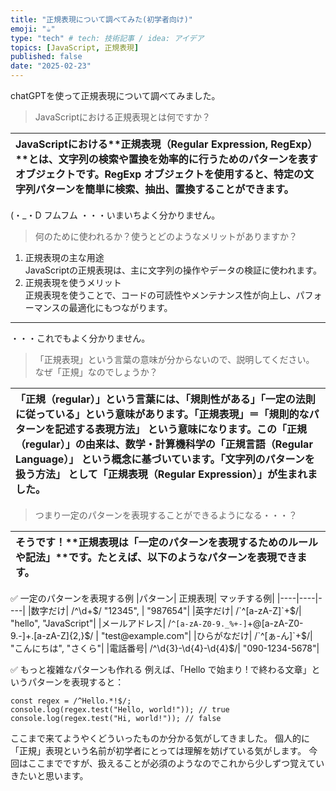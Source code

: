 ```yaml
---
title: "正規表現について調べてみた(初学者向け)"
emoji: "☕"
type: "tech" # tech: 技術記事 / idea: アイデア
topics: [JavaScript, 正規表現]
published: false
date: "2025-02-23"
---
```


chatGPTを使って正規表現について調べてみました。

> JavaScriptにおける正規表現とは何ですか？

JavaScriptにおける**正規表現（Regular Expression, RegExp）**とは、文字列の検索や置換を効率的に行うためのパターンを表すオブジェクトです。RegExp オブジェクトを使用すると、特定の文字列パターンを簡単に検索、抽出、置換することができます。|
|:-|

(・_・D フムフム
・・・いまいちよく分かりません。

> 何のために使われるか？使うとどのようなメリットがありますか？

1. 正規表現の主な用途  
JavaScriptの正規表現は、主に文字列の操作やデータの検証に使われます。  
2. 正規表現を使うメリット  
正規表現を使うことで、コードの可読性やメンテナンス性が向上し、パフォーマンスの最適化にもつながります。

---

・・・これでもよく分かりません。

>「正規表現」という言葉の意味が分からないので、説明してください。
> なぜ「正規」なのでしょうか？

「正規（regular）」という言葉には、「規則性がある」「一定の法則に従っている」という意味があります。「正規表現」＝「規則的なパターンを記述する表現方法」 という意味になります。この「正規（regular）」の由来は、数学・計算機科学の「正規言語（Regular Language）」 という概念に基づいています。**「文字列のパターンを扱う方法」** として「正規表現（Regular Expression）」が生まれました。|
|:-|

>つまり一定のパターンを表現することができるようになる・・・？

そうです！**正規表現は「一定のパターンを表現するためのルールや記法」**です。たとえば、以下のようなパターンを表現できます。|
|:-|

✅ 一定のパターンを表現する例
|パターン|	    正規表現|	                                            マッチする例|
|----|----|----|
|数字だけ|	    /^\d+$/	"12345",  |                                      "987654"|
|英字だけ|	    /`^[a-zA-Z]`+$/|	                                        "hello", "JavaScript"|
|メールアドレス|	/`^[a-zA-Z0-9._%+-]`+@[a-zA-Z0-9.-]+\.[a-zA-Z]{2,}$/	|    "test@example.com"|
|ひらがなだけ|	/`^[ぁ-ん]`+$/|	                                        "こんにちは", "さくら"|
|電話番号|	    /^\d{3}-\d{4}-\d{4}$/|	                                "090-1234-5678"|

✅ もっと複雑なパターンも作れる
例えば、「Hello で始まり ! で終わる文章」というパターンを表現すると：

~~~
const regex = /^Hello.*!$/;
console.log(regex.test("Hello, world!")); // true
console.log(regex.test("Hi, world!")); // false
~~~

ここまで来てようやくどういったものか分かる気がしてきました。
個人的に「正規」表現という名前が初学者にとっては理解を妨げている気がします。
今回はここまでですが、扱えることが必須のようなのでこれから少しずつ覚えていきたいと思います。

